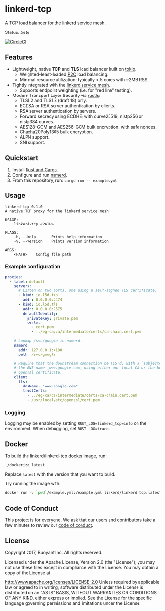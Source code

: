 # linkerd-tcp #

A TCP load balancer for the [linkerd][linkerd] service mesh.

Status: _beta_

[![CircleCI](https://circleci.com/gh/linkerd/linkerd-tcp/tree/master.svg?style=svg)](https://circleci.com/gh/linkerd/linkerd-tcp/tree/master)

## Features ##

- Lightweight, native **TCP** and **TLS** load balancer built on [tokio].
  - Weighted-least-loaded [P2C][p2c] load balancing.
  - Minimal resource utilization: typically <.5 cores with ~2MB RSS.
- Tightly integrated with the [linkerd service mesh][namerd].
  - Supports endpoint weighting (i.e. for "red line" testing).
- Modern Transport Layer Security via [rustls][rustls]:
  - TLS1.2 and TLS1.3 (draft 18) only.
  - ECDSA or RSA server authentication by clients.
  - RSA server authentication by servers.
  - Forward secrecy using ECDHE; with curve25519, nistp256 or nistp384 curves.
  - AES128-GCM and AES256-GCM bulk encryption, with safe nonces.
  - Chacha20Poly1305 bulk encryption.
  - ALPN support.
  - SNI support.

## Quickstart ##

1. Install [Rust and Cargo][install-rust].
2. Configure and run [namerd][namerd].
3. From this repository, run: `cargo run -- example.yml`

## Usage ##

```
linkerd-tcp 0.1.0
A native TCP proxy for the linkerd service mesh

USAGE:
    linkerd-tcp <PATH>

FLAGS:
    -h, --help       Prints help information
    -V, --version    Prints version information

ARGS:
    <PATH>    Config file path
```

### Example configuration ###

```yaml
proxies:
  - label: default
    servers:
      # Listen on two ports, one using a self-signed TLS certificate.
      - kind: io.l5d.tcp
        addr: 0.0.0.0:7474
      - kind: io.l5d.tls
        addr: 0.0.0.0:7575
        defaultIdentity:
          privateKey: private.pem
          certs:
            - cert.pem
            - ../eg-ca/ca/intermediate/certs/ca-chain.cert.pem

    # Lookup /svc/google in namerd.
    namerd:
      addr: 127.0.0.1:4180
      path: /svc/google

    # Require that the downstream connection be TLS'd, with a `subjectAltName` including
    # the DNS name _www.google.com_ using either our local CA or the host's default
    # openssl certificate.
    client:
      tls:
        dnsName: "www.google.com"
        trustCerts:
          - ../eg-ca/ca/intermediate/certs/ca-chain.cert.pem
          - /usr/local/etc/openssl/cert.pem
```

### Logging ###

Logging may be enabled by setting `RUST_LOG=linkerd_tcp=info` on the environment.  When
debugging, set `RUST_LOG=trace`.

## Docker ##

To build the linkerd/linkerd-tcp docker image, run:

```bash
./dockerize latest
```

Replace `latest` with the version that you want to build.

Try running the image with:

```bash
docker run -v `pwd`/example.yml:/example.yml linkerd/linkerd-tcp:latest /example.yml
```

## Code of Conduct ##

This project is for everyone. We ask that our users and contributors take a few minutes to
review our [code of conduct][coc].

## License ##

Copyright 2017, Buoyant Inc. All rights reserved.

Licensed under the Apache License, Version 2.0 (the "License"); you may not use these files except in compliance with the License. You may obtain a copy of the License at

http://www.apache.org/licenses/LICENSE-2.0
Unless required by applicable law or agreed to in writing, software distributed under the License is distributed on an "AS IS" BASIS, WITHOUT WARRANTIES OR CONDITIONS OF ANY KIND, either express or implied. See the License for the specific language governing permissions and limitations under the License.

<!-- references -->
[coc]: https://github.com/linkerd/linkerd/wiki/Linkerd-code-of-conduct
[install-rust]: https://www.rust-lang.org/en-US/install.html
[linkerd]: https://github.com/linkerd/linkerd
[namerd]: https://github.com/linkerd/linkerd/tree/master/namerd
[p2c]: https://www.eecs.harvard.edu/~michaelm/postscripts/mythesis.pdf
[rustls]: https://github.com/ctz/rustls
[tokio]: https://tokio.rs
